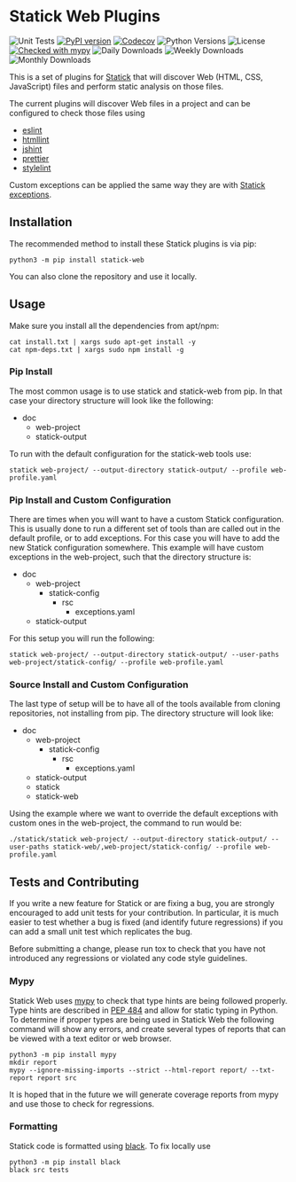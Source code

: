 # Statick Web Plugins

![Unit Tests](https://github.com/sscpac/statick-web/workflows/Unit%20Tests/badge.svg)
[![PyPI version](https://badge.fury.io/py/statick-web.svg)](https://badge.fury.io/py/statick-web)
[![Codecov](https://codecov.io/gh/sscpac/statick-web/branch/master/graph/badge.svg)](https://codecov.io/gh/sscpac/statick-web)
![Python Versions](https://img.shields.io/pypi/pyversions/statick-web.svg)
![License](https://img.shields.io/pypi/l/statick-web.svg)
[![Checked with mypy](http://www.mypy-lang.org/static/mypy_badge.svg)](http://mypy-lang.org/)
![Daily Downloads](https://img.shields.io/pypi/dd/statick-web.svg)
![Weekly Downloads](https://img.shields.io/pypi/dw/statick-web.svg)
![Monthly Downloads](https://img.shields.io/pypi/dm/statick-web.svg)

This is a set of plugins for [Statick](https://github.com/sscpac/statick) that will discover Web (HTML, CSS, JavaScript)
files and perform static analysis on those files.

The current plugins will discover Web files in a project and can be configured to check those files using

- [eslint](https://eslint.org/)
- [htmllint](https://github.com/htmllint/htmllint)
- [jshint](https://jshint.com/)
- [prettier](https://prettier.io/)
- [stylelint](https://github.com/stylelint/stylelint)

Custom exceptions can be applied the same way they are with
[Statick exceptions](https://github.com/sscpac/statick/blob/master/GUIDE.md#exceptionsyaml).

## Installation

The recommended method to install these Statick plugins is via pip:

```shell
python3 -m pip install statick-web
```

You can also clone the repository and use it locally.

## Usage

Make sure you install all the dependencies from apt/npm:

```shell
cat install.txt | xargs sudo apt-get install -y
cat npm-deps.txt | xargs sudo npm install -g
```

### Pip Install

The most common usage is to use statick and statick-web from pip.
In that case your directory structure will look like the following:

- doc
  - web-project
  - statick-output

To run with the default configuration for the statick-web tools use:

```shell
statick web-project/ --output-directory statick-output/ --profile web-profile.yaml
```

### Pip Install and Custom Configuration

There are times when you will want to have a custom Statick configuration.
This is usually done to run a different set of tools than are called out in the default profile, or to add exceptions.
For this case you will have to add the new Statick configuration somewhere.
This example will have custom exceptions in the web-project, such that the directory structure is:

- doc
  - web-project
    - statick-config
      - rsc
        - exceptions.yaml
  - statick-output

For this setup you will run the following:

```shell
statick web-project/ --output-directory statick-output/ --user-paths web-project/statick-config/ --profile web-profile.yaml
```

### Source Install and Custom Configuration

The last type of setup will be to have all of the tools available from cloning repositories, not installing from pip.
The directory structure will look like:

- doc
  - web-project
    - statick-config
      - rsc
        - exceptions.yaml
  - statick-output
  - statick
  - statick-web

Using the example where we want to override the default exceptions with
custom ones in the web-project, the command to run would be:

```shell
./statick/statick web-project/ --output-directory statick-output/ --user-paths statick-web/,web-project/statick-config/ --profile web-profile.yaml
```

## Tests and Contributing

If you write a new feature for Statick or are fixing a bug,
you are strongly encouraged to add unit tests for your contribution.
In particular, it is much easier to test whether a bug is fixed (and identify
future regressions) if you can add a small unit test which replicates the bug.

Before submitting a change, please run tox to check that you have not
introduced any regressions or violated any code style guidelines.

### Mypy

Statick Web uses [mypy](http://mypy-lang.org/) to check that type hints are being followed properly.
Type hints are described in [PEP 484](https://www.python.org/dev/peps/pep-0484/) and allow for static typing in Python.
To determine if proper types are being used in Statick Web the following command will show any errors, and create several
types of reports that can be viewed with a text editor or web browser.

```shell
python3 -m pip install mypy
mkdir report
mypy --ignore-missing-imports --strict --html-report report/ --txt-report report src
```

It is hoped that in the future we will generate coverage reports from mypy and use those to check for regressions.

### Formatting

Statick code is formatted using [black](https://github.com/psf/black).
To fix locally use

```shell
python3 -m pip install black
black src tests
```

